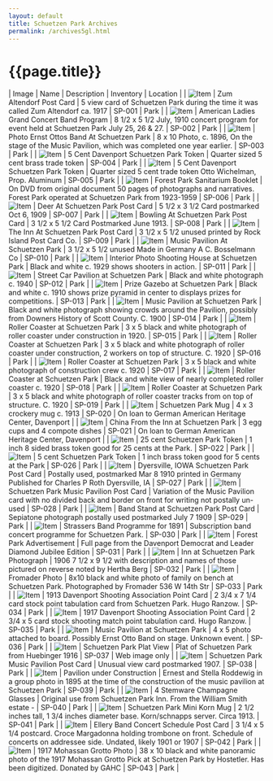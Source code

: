 ```yaml
---
layout: default
title: Schuetzen Park Archives
permalink: /archives5gl.html
---
```


# {{page.title}}

<style>
  table tr:first-child td {
    background-color: #ccc;
    font-weight: bold;
  }
  table td {
    border: solid 1px black;
  }
  table td img {
    height: 100px;
    width: 100px;
  }
</style>

<script>
  $(document).ready(addImageLink);

  function addImageLink() {
    $('table tr').each(function () {
      const imageColumn = $(this).find('td:nth-child(1)');
      const nameColumn = $(this).find('td:nth-child(2)');
      const text = nameColumn.text();
      const link = $(this).find('img').attr('src');
      if (link && link != '') {
        nameColumn.html(`<a href="${link}">${text}</a>`);
        imageColumn.html(`<a href="${link}"><img src="${link}"></a>`);
      }
    });
  }
</script>

| Image | Name | Description | Inventory | Location |
| ![Item](/assets/archives/sp001.jpg) | Zum Altendorf Post Card	 | 5 view card of Schuetzen Park during the time it was called Zum Altendorf ca. 1917	 | SP-001	 | Park | 
| ![Item](/assets/archives/sp002.jpg) | American Ladies Grand Concert Band Program	 | 8 1/2 x 5 1/2 July, 1910 concert program for event held at Schuetzen Park July 25, 26 & 27.	 | SP-002 | 	Park | 
| ![Item](/assets/archives/sp003.jpg) | Photo Ernst Ottos Band At Schuetzen Park	 | 8 x 10 Photo, c. 1896, On the stage of the Music Pavilion, which was completed one year earlier.	 | SP-003 | 	Park | 
| ![Item](/assets/archives/sp004.jpg) | 5 Cent Davenport Schuetzen Park Token | 	Quarter sized 5 cent brass trade token	 | SP-004 | 	Park | 
| ![Item](/assets/archives/sp005.jpg) | 5 Cent Davenport Schuetzen Park Token | 	Quarter sized 5 cent trade token Otto Wichelman, Prop. Aluminum	 | SP-005 | 	Park | 
| ![Item](/assets/archives/sp006.jpg) | Forest Park Sanitarium Booklet	 | On DVD from original document 50 pages of photographs and narratives. Forest Park operated at Schuetzen Park from 1923-1959	 | SP-006 | 	Park | 
| ![Item](/assets/archives/sp007.jpg) | Deer At Schuetzen Park Post Card | 	5 1/2 x 3 1/2 Card postmarked Oct 6, 1909	 | SP-007 | 	Park | 
| ![Item](/assets/archives/sp008.jpg) | Bowling At Schuetzen Park Post Card | 	3 1/2 x 5 1/2 Card Postmarked June 1913.	 | SP-008	 | Park | 
| ![Item](/assets/archives/sp009.jpg) | The Inn At Schuetzen Park Post Card | 	3 1/2 x 5 1/2 unused printed by Rock Island Post Card Co.	 | SP-009 | 	Park | 
| ![Item](/assets/archives/sp010.jpg) | Music Pavilion At Schuetzen Park	 | 3 1/2 x 5 1/2 unused Made in Germany A C. Bosselmann Co	 | SP-010 | 	Park | 
| ![Item](/assets/archives/sp011.jpg) | Interior Photo Shooting House at Schuetzen Park | 	Black and white c. 1929 shows shooters in action.	 | SP-011	 | Park | 
| ![Item](/assets/archives/sp012.jpg) | Street Car Pavilion at Schuetzen Park | 	Black and white photograph c. 1940 | 	SP-012 | 	Park | 
| ![Item](/assets/archives/sp013.jpg) | Prize Gazebo at Schuetzen Park	 | Black and white c. 1910 shows prize pyramid in center to displays prizes for competitions.	 | SP-013 | 	Park | 
| ![Item](/assets/archives/sp014.jpg) | Music Pavilion at Schuetzen Park | 	Black and white photograph showing crowds around the Pavilion, possibly from Downers History of Scott County. C. 1900	 | SP-014 | 	Park | 
| ![Item](/assets/archives/sp015.jpg) | Roller Coaster at Schuetzen Park	 | 3 x 5 black and white photograph of roller coaster under construction in 1920.	 | SP-015	 | Park | 
| ![Item](/assets/archives/sp016.jpg) | Roller Coaster at Schuetzen Park | 	3 x 5 black and white photograph of roller coaster under construction, 2 workers on top of structure. C. 1920	 | SP-016 | 	Park | 
| ![Item](/assets/archives/sp017.jpg) | Roller Coaster at Schuetzen Park | 	3 x 5 black and white photograph of construction crew c. 1920	 | SP-017	 | Park | 
| ![Item](/assets/archives/sp018.jpg) | Roller Coaster at Schuetzen Park	 | Black and white view of nearly completed roller coaster c. 1920	 | SP-018 | 	Park | 
| ![Item](/assets/archives/sp019.jpg) | Roller Coaster at Schuetzen Park | 	3 x 5 black and white photograph of roller coaster tracks from on top of structure. C. 1920 | 	SP-019 | 	Park | 
| ![Item](/assets/archives/sp020.jpg) | Schuetzen Park Mug	 | 4 x 3 crockery mug c. 1913	 | SP-020	 | On loan to German American Heritage Center, Davenport | 
| ![Item](/assets/archives/sp021.jpg) | China From the Inn at Schuetzen Park	 | 3 egg cups and 4 compote dishes | 	SP-021	 | On loan to German American Heritage Center, Davenport | 
| ![Item](/assets/archives/sp022.jpg) | 25 cent Schuetzen Park Token | 	1 inch 8 sided brass token good for 25 cents at the Park. | 	SP-022	 | Park | 
| ![Item](/assets/archives/sp026.jpg) | 5 cent Schuetzen Park Token | 	1 inch brass token good for 5 cents at the Park	 | SP-026	 | Park | 
| ![Item](/assets/archives/sp027.jpg) | Dyersville, IOWA Schuetzen Park Post Card | 	Postally used, postmarked Mar 8 1910 printed in Germany Published for Charles P Roth Dyersville, IA | 	SP-027 | 	Park | 
| ![Item](/assets/archives/sp028.jpg) | Schuetzen Park Music Pavilion Post Card | 	Variation of the Music Pavilion card with no divided back and border on front for writing not postally un-used | 	SP-028 | 	Park | 
| ![Item](/assets/archives/sp029.jpg) | Band Stand at Schuetzen Park Post Card	 | Sepiatone photograph postally used postmarked July 7 1909	 | SP-029 | 	Park | 
| ![Item](/assets/archives/sp030.jpg) | Strassers Band Programme for 1891 | 	Subscription band concert programme for Schuetzen Park.	 | SP-030 | 	Park | 
| ![Item](/assets/archives/sp031.jpg) | Forest Park Advertisement | 	Full page from the Davenport Democrat and Leader Diamond Jubilee Edition	 | SP-031	 | Park | 
| ![Item](/assets/archives/sp032.jpg) | Inn at Schuetzen Park Photograph	 | 1906 7 1/2 x 9 1/2 with description and names of those pictured on reverse noted by Hertha Berg	 | SP-032 | 	Park | 
| ![Item](/assets/archives/sp033.jpg) | Fromader Photo	 | 8x10 black and white photo of family on bench at Schuetzen Park. Photographed by Fromader 536 W 14th Str	 | SP-033 | 	Park | 
| ![Item](/assets/archives/sp034.jpg) | 1913 Davenport Shooting Association Point Card	 | 2 3/4 x 7 1/4 card stock point tabulation card from Schuetzen Park. Hugo Ranzow. | 	SP-034 | 	Park | 
| ![Item](/assets/archives/sp035.jpg) | 1917 Davenport Shooting Association Point Card | 	2 3/4 x 5 card stock shooting match point tabulation card. Hugo Ranzow. | 	SP-035 | 	Park | 
| ![Item](/assets/archives/sp036.jpg) | Music Pavilion at Schuetzen Park | 	4 x 5 photo attached to board. Possibly Ernst Otto Band on stage. Unknown event.	 | SP-036	 | Park | 
| ![Item](/assets/archives/sp037.jpg) | Schuetzen Park Plat View | 	Plat of Schuetzen Park from Huebinger 1916	 | SP-037 | 	Web image only | 
| ![Item](/assets/archives/sp038.jpg) | Schuetzen Park Music Pavilion Post Card | 	Unusual view card postmarked 1907. | 	SP-038 | 	Park | 
| ![Item](/assets/archives/sp039.jpg) | Pavilion under Construction | 	Ernest and Stella Roddewig in a group photo in 1895 at the time of the construction of the music pavilion at Schuetzen Park | 	SP-039 | 	Park | 
| ![Item](/assets/archives/sp040.jpg) | 4 Stemware Champagne Glasses	 | Original use from Schuetzen Park Inn. From the William Smith estate -	 | SP-040	 | Park | 
| ![Item](/assets/archives/sp041.jpg) | Schuetzen Park Mini Korn Mug	 | 2 1/2 inches tall, 1 3/4 inches diameter base. Korn/schnapps server. Circa 1913.	 | SP-041	 | Park | 
| ![Item](/assets/archives/sp042.jpg) | Ellery Band Concert Schedule Post Card	 | 3 1/4 x 5 1/4 postcard. Croce Margadonna holding trombone on front. Schedule of concerts on addressee side. Undated, likely 1901 or 1907	 | SP-042 | 	Park | 
| ![Item](/assets/archives/sp043.jpg) | 1917 Mohassan Grotto Photo | 38 x 10 black and white panoramic photo of the 1917 Mohassan Grotto Pick at Schuetzen Park by Hostetler. Has been digitized. Donated by GAHC | SP-043 | 	Park | 

